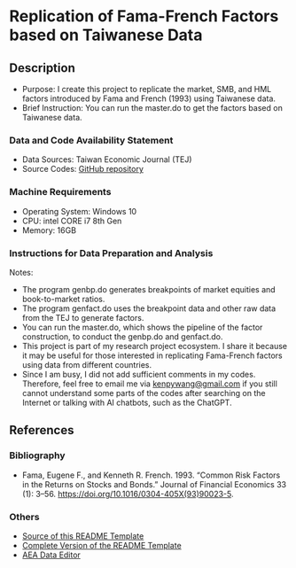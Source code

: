 # Replication of Fama-French Factors based on Taiwanese Data

## Description

- Purpose: I create this project to replicate the market, SMB, and HML factors introduced by Fama and French (1993) using Taiwanese data. 
- Brief Instruction: You can run the master.do to get the factors based on Taiwanese data. 

### Data and Code Availability Statement

- Data Sources: Taiwan Economic Journal (TEJ)
- Source Codes: [GitHub repository](https://github.com/kenpywang/fftaiwan)

### Machine Requirements

- Operating System: Windows 10
- CPU: intel CORE i7 8th Gen
- Memory: 16GB

### Instructions for Data Preparation and Analysis

Notes:
- The program genbp.do generates breakpoints of market equities and book-to-market ratios.
- The program genfact.do uses the breakpoint data and other raw data from the TEJ to generate factors. 
- You can run the master.do, which shows the pipeline of the factor construction, to conduct the genbp.do and genfact.do.
- This project is part of my research project ecosystem. I share it because it may be useful for those interested in replicating Fama-French factors using data from different countries.  
- Since I am busy, I did not add sufficient comments in my codes. Therefore, feel free to email me via [kenpywang@gmail.com](mailto:kenpywang@gmail.com) if you still cannot understand some parts of the codes after searching on the Internet or talking with AI chatbots, such as the ChatGPT. 

## References

### Bibliography
- Fama, Eugene F., and Kenneth R. French. 1993. “Common Risk Factors in the Returns on Stocks and Bonds.” Journal of Financial Economics 33 (1): 3–56. https://doi.org/10.1016/0304-405X(93)90023-5.

### Others
- [Source of this README Template](https://github.com/social-science-data-editors/template_README/blob/42894e3a09ce85ee4faafd790cf55467bca18307/README.md)
- [Complete Version of the README Template](https://zenodo.org/record/7293838#.Y79UIBVBxZV)
- [AEA Data Editor](https://aeadataeditor.github.io/)